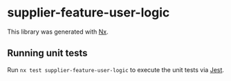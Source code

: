 # supplier-feature-user-logic

This library was generated with [Nx](https://nx.dev).

## Running unit tests

Run `nx test supplier-feature-user-logic` to execute the unit tests via [Jest](https://jestjs.io).
